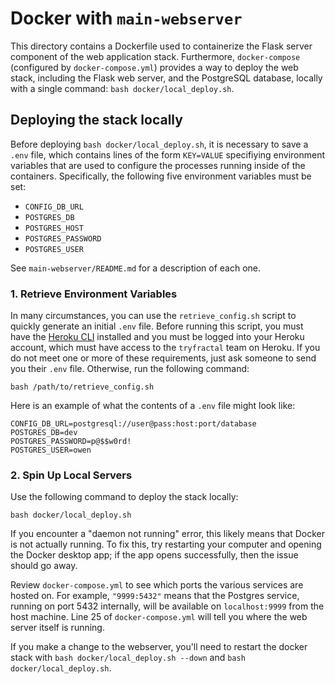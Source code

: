 # Docker with `main-webserver`

This directory contains a Dockerfile used to containerize the Flask server component of the web application stack. Furthermore, `docker-compose` (configured by `docker-compose.yml`) provides a way to deploy the web stack, including the Flask web server, and the PostgreSQL database, locally with a single command: `bash docker/local_deploy.sh`.

## Deploying the stack locally

Before deploying `bash docker/local_deploy.sh`, it is necessary to save a `.env` file, which contains lines of the form `KEY=VALUE` specifiying environment variables that are used to configure the processes running inside of the containers. Specifically, the following five environment variables must be set:

-   `CONFIG_DB_URL`
-   `POSTGRES_DB`
-   `POSTGRES_HOST`
-   `POSTGRES_PASSWORD`
-   `POSTGRES_USER`

See `main-webserver/README.md` for a description of each one.

### 1. Retrieve Environment Variables

In many circumstances, you can use the `retrieve_config.sh` script to quickly generate an initial `.env` file. Before running this script, you must have the [Heroku CLI](https://devcenter.heroku.com/articles/heroku-cli) installed and you must be logged into your Heroku account, which must have access to the `tryfractal` team on Heroku. If you do not meet one or more of these requirements, just ask someone to send you their `.env` file. Otherwise, run the following command:

    bash /path/to/retrieve_config.sh

Here is an example of what the contents of a `.env` file might look like:

```
CONFIG_DB_URL=postgresql://user@pass:host:port/database
POSTGRES_DB=dev
POSTGRES_PASSWORD=p@$$w0rd!
POSTGRES_USER=owen
```

### 2. Spin Up Local Servers

Use the following command to deploy the stack locally:

    bash docker/local_deploy.sh

If you encounter a "daemon not running" error, this likely means that Docker is not actually running. To fix this, try restarting your computer and opening the Docker desktop app; if the app opens successfully, then the issue should go away.

Review `docker-compose.yml` to see which ports the various services are hosted on. For example, `"9999:5432"` means that the Postgres service, running on port 5432 internally, will be available on `localhost:9999` from the host machine. Line 25 of `docker-compose.yml` will tell you where the web server itself is running.

If you make a change to the webserver, you'll need to restart the docker stack with `bash docker/local_deploy.sh --down` and `bash docker/local_deploy.sh`.
